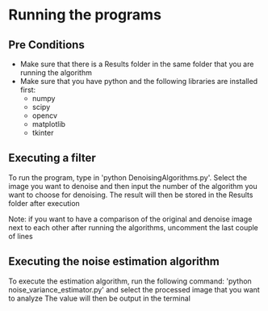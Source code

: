 # Running the programs

## Pre Conditions
- Make sure that there is a Results folder in the same folder that you are running the algorithm
- Make sure that you have python and the following libraries are installed first:
    - numpy
    - scipy
    - opencv
    - matplotlib
    - tkinter

## Executing a filter
To run the program, type in 'python DenoisingAlgorithms.py'. Select the image you want to denoise and then input the number of the algorithm you want to choose for denoising. The result will then be stored in the Results folder after execution

Note: if you want to have a comparison of the original and denoise image next to each other after running the algorithms, uncomment the last couple of lines 

## Executing the noise estimation algorithm
To execute the estimation algorithm, run the following command: 'python noise_variance_estimator.py' and select the processed image that you want to analyze
The value will then be output in the terminal 